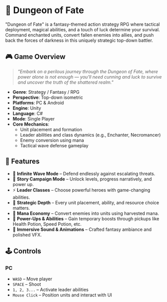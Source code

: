 # 🧿 Dungeon of Fate
"Dungeon of Fate" is a fantasy-themed action strategy RPG where tactical deployment, magical abilities, and a touch of luck determine your survival. Command enchanted units, convert fallen enemies into allies, and push back the forces of darkness in this uniquely strategic top-down battler.

## 🎮 Game Overview
> *"Embark on a perilous journey through the Dungeon of Fate, where power alone is not enough — you'll need cunning and luck to survive and uncover the truth of the shattered realm."*

- **Genre**: Strategy / Fantasy / RPG
- **Perspective**: Top-down isometric
- **Platforms**: PC & Android
- **Engine**: Unity
- **Language**: C#
- **Mode**: Single Player
- **Core Mechanics**:
  - Unit placement and formation
  - Leader abilities and class dynamics (e.g., Enchanter, Necromancer)
  - Enemy conversion using mana
  - Tactical wave defense gameplay

## 🧩 Features

- 🔁 **Infinite Wave Mode** – Defend endlessly against escalating threats.
- 📜 **Story Campaign Mode** – Unlock levels, progress narratively, and power up.
- ⚡ **Leader Classes** – Choose powerful heroes with game-changing abilities.
- 🧠 **Strategic Depth** – Every unit placement, ability, and resource choice matters.
- 🎨 **Mana Economy** – Convert enemies into units using harvested mana.
- 🎯 **Power-Ups & Abilities** – Gain temporary boosts through pickups like Health Potion, Speed Potion, etc.
- 🎵 **Immersive Sound & Animations** – Crafted fantasy ambiance and polished VFX.

## 🕹️ Controls
### PC
- `WASD` – Move player
- `SPACE` – Shoot
- `1, 2, 3...` – Activate leader abilities
- `Mouse Click` – Position units and interact with UI
